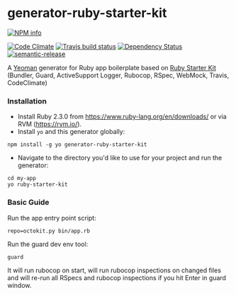 # generator-ruby-starter-kit

[![NPM info][nodei.co]][npm-url]

[![Code Climate](https://codeclimate.com/github/artemv/generator-ruby-starter-kit/badges/gpa.svg)](https://codeclimate.com/github/artemv/generator-ruby-starter-kit)
[![Travis build status](http://img.shields.io/travis/artemv/generator-ruby-starter-kit.svg?style=flat)](https://travis-ci.org/artemv/generator-ruby-starter-kit)
[![Dependency Status](https://david-dm.org/artemv/generator-ruby-starter-kit.svg)](https://david-dm.org/artemv/generator-ruby-starter-kit)
[![semantic-release](https://img.shields.io/badge/%20%20%F0%9F%93%A6%F0%9F%9A%80-semantic--release-e10079.svg)](https://github.com/semantic-release/semantic-release)

A [Yeoman](http://yeoman.io/) generator for Ruby app boilerplate based on [Ruby Starter Kit](https://github.com/artemv/ruby-starter-kit) (Bundler, Guard, ActiveSupport Logger, Rubocop, RSpec, WebMock, Travis, CodeClimate)

### Installation

* Install Ruby 2.3.0 from https://www.ruby-lang.org/en/downloads/ or via RVM (https://rvm.io/).
* Install `yo` and this generator globally:
```
npm install -g yo generator-ruby-starter-kit
```
* Navigate to the directory you'd like to use for your project and run the generator:
```
cd my-app
yo ruby-starter-kit
```

### Basic Guide

Run the app entry point script:
```
repo=octokit.py bin/app.rb
```

Run the guard dev env tool:
```
guard
```
It will run rubocop on start, will run rubocop inspections on changed files and will re-run all RSpecs and rubocop
inspections if you hit Enter in guard window.

[nodei.co]: https://nodei.co/npm/generator-ruby-starter-kit.png?downloads=true
[npm-url]: https://npmjs.org/package/generator-ruby-starter-kit

